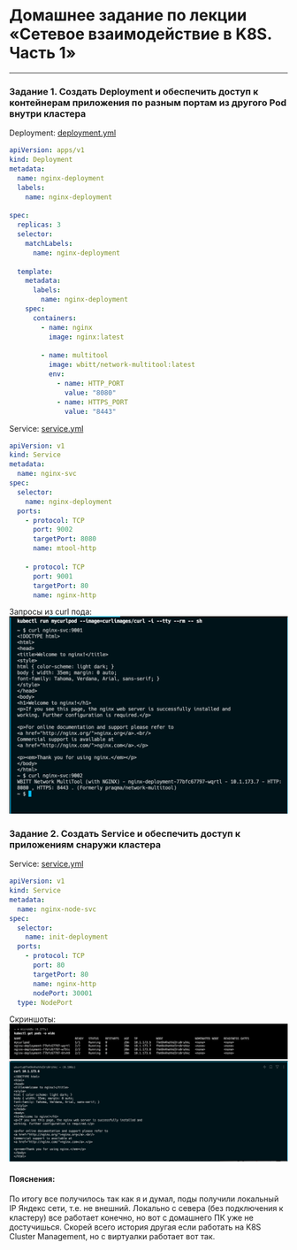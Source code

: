 # Домашнее задание по лекции «Сетевое взаимодействие в K8S. Часть 1»

---

### Задание 1. Создать Deployment и обеспечить доступ к контейнерам приложения по разным портам из другого Pod внутри кластера

Deployment: [deployment.yml](assets%2Fk8s%2Fhw-87%2Fdeployment-1.yml)
```yaml
apiVersion: apps/v1
kind: Deployment
metadata:
  name: nginx-deployment
  labels:
    name: nginx-deployment

spec:
  replicas: 3
  selector:
    matchLabels:
      name: nginx-deployment

  template:
    metadata:
      labels:
        name: nginx-deployment
    spec:
      containers:
        - name: nginx
          image: nginx:latest

        - name: multitool
          image: wbitt/network-multitool:latest
          env:
            - name: HTTP_PORT
              value: "8080"
            - name: HTTPS_PORT
              value: "8443"
```

Service: [service.yml](assets%2Fk8s%2Fhw-87%2Fservice-1.yml)
```yaml
apiVersion: v1
kind: Service
metadata:
  name: nginx-svc
spec:
  selector:
    name: nginx-deployment
  ports:
    - protocol: TCP
      port: 9002
      targetPort: 8080
      name: mtool-http

    - protocol: TCP
      port: 9001
      targetPort: 80
      name: nginx-http
```
Запросы из curl пода:
![hw-87-1-1.png](assets%2Fimages%2Fhw-87%2Fhw-87-1-1.png)

### Задание 2. Создать Service и обеспечить доступ к приложениям снаружи кластера

Service: [service.yml](assets%2Fk8s%2Fhw-87%2Fservice-2.yml)

```yaml
apiVersion: v1
kind: Service
metadata:
  name: nginx-node-svc
spec:
  selector:
    name: init-deployment
  ports:
    - protocol: TCP
      port: 80
      targetPort: 80
      name: nginx-http
      nodePort: 30001
  type: NodePort
```

Скриншоты:
![hw-87-2-1.png](assets%2Fimages%2Fhw-87%2Fhw-87-2-1.png)
![hw-87-2-2.png](assets%2Fimages%2Fhw-87%2Fhw-87-2-2.png)

#### Пояснения:
По итогу все получилось так как я и думал, поды получили локальный IP
Яндекс сети, т.е. не внешний. Локально с севера (без подключения к кластеру) все работает конечно,
но вот с домашнего ПК уже не достучишься. Скорей всего история другая если
работать на K8S Cluster Management, но с виртуалки работает вот так.